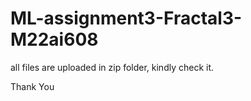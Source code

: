 # ML-assignment3-Fractal3-M22ai608
all files are uploaded in zip folder, kindly check it.

Thank You
